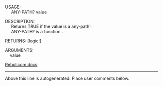 USAGE:  
&nbsp;&nbsp;&nbsp;&nbsp;&nbsp;ANY-PATH?&nbsp;value&nbsp;  
  
DESCRIPTION:  
&nbsp;&nbsp;&nbsp;&nbsp;&nbsp;Returns&nbsp;TRUE&nbsp;if&nbsp;the&nbsp;value&nbsp;is&nbsp;a&nbsp;any-path!  
&nbsp;&nbsp;&nbsp;&nbsp;&nbsp;ANY-PATH?&nbsp;is&nbsp;a&nbsp;function&nbsp;.  
  
RETURNS:&nbsp;[logic!]  
  
ARGUMENTS:  
&nbsp;&nbsp;&nbsp;&nbsp;value  

[Rebol.com docs](http://www.rebol.com/r3/docs/functions/any-path-q.html)
___
Above this line is autogenerated. Place user comments below.
